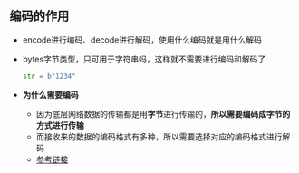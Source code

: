 ## 编码的作用

- encode进行编码、decode进行解码，使用什么编码就是用什么解码

- bytes字节类型，只可用于字符串吗，这样就不需要进行编码和解码了

  ```python
  str = b"1234"
  ```

- **为什么需要编码**

  - 因为底层网络数据的传输都是用**字节**进行传输的，**所以需要编码成字节的方式进行传输**
  - 而接收来的数据的编码格式有多种，所以需要选择对应的编码格式进行解码
  - [参考链接](https://blog.csdn.net/qq_34784354/article/details/109718290?utm_medium=distribute.pc_relevant.none-task-blog-2~default~baidujs_utm_term~default-0.pc_relevant_paycolumn_v3&spm=1001.2101.3001.4242.1&utm_relevant_index=3)